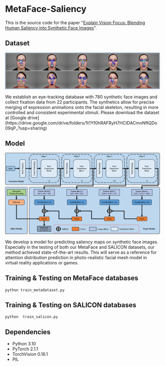 # MetaFace-Saliency
This is the source code for the paper "[Explain Vision Focus: Blending Human Saliency into Synthetic Face Images]()".

## Dataset
<p align = "center">    
<img  src="https://github.com/kaviezhang/MetaFace-Saliency/blob/main/Figs/saliency.png" width="600" />
</p>
We establish an eye-tracking database with 780 synthetic face images and collect fixation data from 22 participants. The synthetics allow for precise merging of expression animations onto the facial skeleton, resulting in more controlled and consistent experimental stimuli.
Please download the dataset at  [Google drive](https://drive.google.com/drive/folders/1t1Yf0hRAFRyH7HCIDACmnNftQDo09qP_?usp=sharing)   


## Model
<p align = "center">    
<img  src="https://github.com/kaviezhang/MetaFace-Saliency/blob/main/Figs/model.png" width="600" />
</p>
We develop a model for predicting saliency maps on synthetic face images. Especially in the testing of both our MetaFace and SALICON datasets, our method achieved state-of-the-art results. This will serve as a reference for attention distribution prediction in photo-realistic facial mesh model in virtual reality applications or games.

## Training & Testing on MetaFace databases

```
python train_metadataset.py
```

## Training & Testing on SALICON databases

```
python  train_salicon.py
```

## Dependencies

- Python 3.10
- PyTorch 2.1.1
- TorchVision 0.16.1
- PIL
